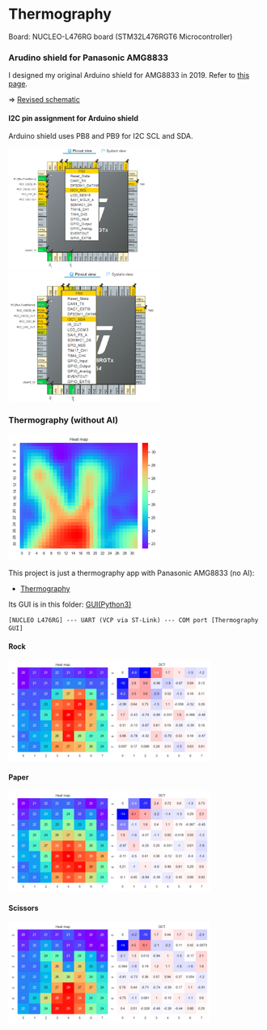 # Thermography

Board: NUCLEO-L476RG board (STM32L476RGT6 Microcontroller)

### Arudino shield for Panasonic AMG8833

I designed my original Arduino shield for AMG8833 in 2019. Refer to [this page](https://github.com/araobp/stm32-mcu/tree/master/NUCLEO-F401RE/Thermography).

=> [Revised schematic](kicad/RockPaperScissors/arduino_board.pdf)

#### I2C pin assignment for Arduino shield

Arduino shield uses PB8 and PB9 for I2C SCL and SDA.

<img src="doc/I2C1_SCL.png" width=300>

<img src="doc/I2C1_SDA.png" width=300>

### Thermography (without AI)

<img src="doc/thermography_interporated.png" width=300>

This project is just a thermography app with Panasonic AMG8833 (no AI):
- [Thermography](Thermography)

Its GUI is in this folder: [GUI(Python3)](../python/ThermographyGUI)

```
[NUCLEO L476RG] --- UART (VCP via ST-Link) --- COM port [Thermography GUI]
```

#### Rock
<img src="../python/ThermographyGUI/screenshots/screen_shot_rock.png" width=400>

#### Paper
<img src="../python/ThermographyGUI/screenshots/screen_shot_paper.png" width=400>

#### Scissors
<img src="../python/ThermographyGUI/screenshots/screen_shot_scissors.png" width=400>


